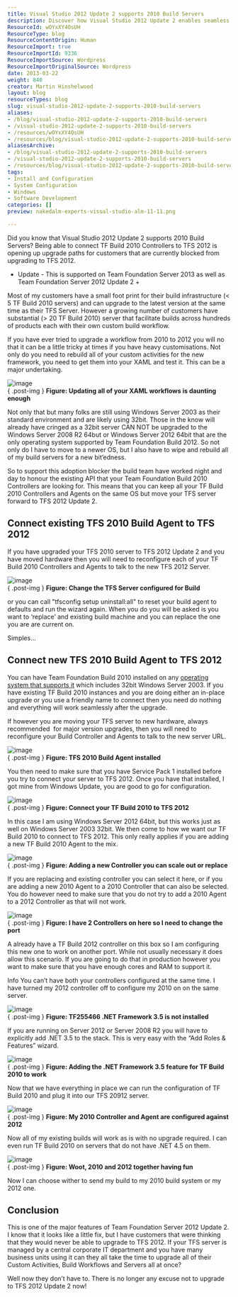 ```yaml
---
title: Visual Studio 2012 Update 2 supports 2010 Build Servers
description: Discover how Visual Studio 2012 Update 2 enables seamless integration with 2010 Build Servers, simplifying upgrades and enhancing your development workflow.
ResourceId: wOYxXY4OsUH
ResourceType: blog
ResourceContentOrigin: Human
ResourceImport: true
ResourceImportId: 9336
ResourceImportSource: Wordpress
ResourceImportOriginalSource: Wordpress
date: 2013-03-22
weight: 840
creator: Martin Hinshelwood
layout: blog
resourceTypes: blog
slug: visual-studio-2012-update-2-supports-2010-build-servers
aliases:
- /blog/visual-studio-2012-update-2-supports-2010-build-servers
- /visual-studio-2012-update-2-supports-2010-build-servers
- /resources/wOYxXY4OsUH
- /resources/blog/visual-studio-2012-update-2-supports-2010-build-servers
aliasesArchive:
- /blog/visual-studio-2012-update-2-supports-2010-build-servers
- /visual-studio-2012-update-2-supports-2010-build-servers
- /resources/blog/visual-studio-2012-update-2-supports-2010-build-servers
tags:
- Install and Configuration
- System Configuration
- Windows
- Software Development
categories: []
preview: nakedalm-experts-visual-studio-alm-11-11.png

---
```

Did you know that Visual Studio 2012 Update 2 supports 2010 Build Servers? Being able to connect TF Build 2010 Controllers to TFS 2012 is opening up upgrade paths for customers that are currently blocked from upgrading to TFS 2012.

- Update - This is supported on Team Foundation Server 2013 as well as Team Foundation Server 2012 Update 2 +

Most of my customers have a small foot print for their build infrastructure (< 5 TF Build 2010 servers) and can upgrade to the latest version at the same time as their TFS Server. However a growing number of customers have substantial (> 20 TF Build 2010) server that facilitate builds across hundreds of products each with their own custom build workflow.

If you have ever tried to upgrade a workflow from 2010 to 2012 you will no that it can be a little tricky at times if you have heavy customisations. Not only do you need to rebuild all of your custom activities for the new framework, you need to get them into your XAML and test it. This can be a major undertaking.

![image](images/image36-1-1.png "image")  
{ .post-img }
**Figure: Updating all of your XAML workflows is daunting enough**

Not only that but many folks are still using Windows Server 2003 as their standard environment and are likely using 32bit. Those in the know will already have cringed as a 32bit server CAN NOT be upgraded to the Windows Server 2008 R2 64but or Windows Server 2012 64bit that are the only operating system supported by Team Foundation Build 2012. So not only do I have to move to a newer OS, but I also have to wipe and rebuild all of my build servers for a new bit’edness.

So to support this adoption blocker the build team have worked night and day to honour the existing API that your Team Foundation Build 2010 Controllers are looking for. This means that you can keep all your TF Build 2010 Controllers and Agents on the same OS but move your TFS server forward to TFS 2012 Update 2.

## Connect existing TFS 2010 Build Agent to TFS 2012

If you have upgraded your TFS 2010 server to TFS 2012 Update 2 and you have moved hardware then you will need to reconfigure each of your TF Build 2010 Controllers and Agents to talk to the new TFS 2012 Server.

![image](images/image37-2-2.png "image")  
{ .post-img }
**Figure: Change the TFS Server configured for Build**

or you can call "tfsconfig setup uninstall:all" to reset your build agent to defaults and run the wizard again. When you do you will be asked is you want to ‘replace’ and existing build machine and you can replace the one you are are current on.

Simples…

## Connect new TFS 2010 Build Agent to TFS 2012

You can have Team Foundation Build 2010 installed on any [operating system that supports it](<http://msdn.microsoft.com/en-us/library/vstudio/dd578592(v=vs.100).aspx>) which includes 32bit Windows Server 2003. If you have existing TF Build 2010 instances and you are doing either an in-place upgrade or you use a friendly name to connect then you need do nothing and everything will work seamlessly after the upgrade.

If however you are moving your TFS server to new hardware, always recommended  for major version upgrades, then you will need to reconfigure your Build Controller and Agents to talk to the new server URL.

![image](images/image38-3-3.png "image")  
{ .post-img }
**Figure: TFS 2010 Build Agent installed**

You then need to make sure that you have Service Pack 1 installed before you try to connect your server to TFS 2012. Once you have that installed, I got mine from Windows Update, you are good to go for configuration.

![image](images/image39-4-4.png "image")  
{ .post-img }
**Figure: Connect your TF Build 2010 to TFS 2012**

In this case I am using Windows Server 2012 64bit, but this works just as well on Windows Server 2003 32bit. We then come to how we want our TF Build 2010 to connect to TFS 2012. This only really applies if you are adding a new TF Build 2010 Agent to the mix.

![image](images/image40-5-5.png "image")  
{ .post-img }
**Figure: Adding a new Controller you can scale out or replace**

If you are replacing and existing controller you can select it here, or if you are adding a new 2010 Agent to a 2010 Controller that can also be selected. You do however need to make sure that you do not try to add a 2010 Agent to a 2012 Controller as that will not work.

![image](images/image41-6-6.png "image")  
{ .post-img }
**Figure: I have 2 Controllers on here so I need to change the port**

A already have a TF Build 2012 controller on this box so I am configuring this new one to work on another port. While not usually necessary it does allow this scenario. If you are going to do that in production however you want to make sure that you have enough cores and RAM to support it.

Info You can’t have both your controllers configured at the same time. I have turned my 2012 controller off to configure my 2010 on on the same server.

![image](images/image42-7-7.png "image")  
{ .post-img }
**Figure: TF255466 .NET Framework 3.5 is not installed**

If you are running on Server 2012 or Server 2008 R2 you will have to explicitly add .NET 3.5 to the stack. This is very easy with the “Add Roles & Features” wizard.

![image](images/image43-8-8.png "image")  
{ .post-img }
**Figure: Adding the .NET Framework 3.5 feature for TF Build 2010 to work**

Now that we have everything in place we can run the configuration of TF Build 2010 and plug it into our TFS 20912 server.

![image](images/image44-9-9.png "image")  
{ .post-img }
**Figure: My 2010 Controller and Agent are configured against 2012**

Now all of my existing builds will work as is with no upgrade required. I can even run TF Build 2010 on servers that do not have .NET 4.5 on them.

![image](images/image45-10-10.png "image")  
{ .post-img }
**Figure: Woot, 2010 and 2012 together having fun**

Now I can choose wither to send my build to my 2010 build system or my 2012 one.

## Conclusion

This is one of the major features of Team Foundation Server 2012 Update 2. I know that it looks like a little fix, but I have customers that were thinking that they would never be able to upgrade to TFS 2012. If your TFS server is managed by a central corporate IT department and you have many business units using it can they all take the time to upgrade all of their Custom Activities, Build Workflows and Servers all at once?

Well now they don’t have to. There is no longer any excuse not to upgrade to TFS 2012 Update 2 now!
